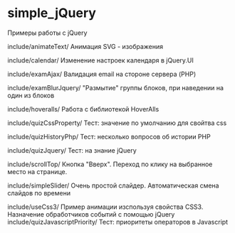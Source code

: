 # simple_jQuery
Примеры работы с jQuery

include/animateText/
	Анимация SVG - изображения
	
include/calendar/
	Изменение настроек календаря в jQuery.UI
	
include/examAjax/
	Валидация email на стороне сервера (PHP)
	
include/examBlurJquery/
	"Размытие" группы блоков, при наведении на один из блоков
	
include/hoveralls/
	Работа с библиотекой HoverAlls
	
include/quizCssProperty/
	Тест: значение по умолчанию для  свойтва css
	
include/quizHistoryPhp/
	Тест: несколько вопросов об истории PHP	
	
include/quizJquery/	
	Тест: на знание jQuery
	
include/scrollTop/
	Кнопка "Вверх". Переход по клику на выбранное место на странице.
	
include/simpleSlider/
	Очень простой слайдер. Автоматическая смена слайдов по времени
	
include/useCss3/
	Пример анимации изспользуя свойства CSS3. Назначение обработчиков событий с помощью jQuery		
include/quizJavascriptPriority/	
	Тест: приоритеты операторов в Javascript
